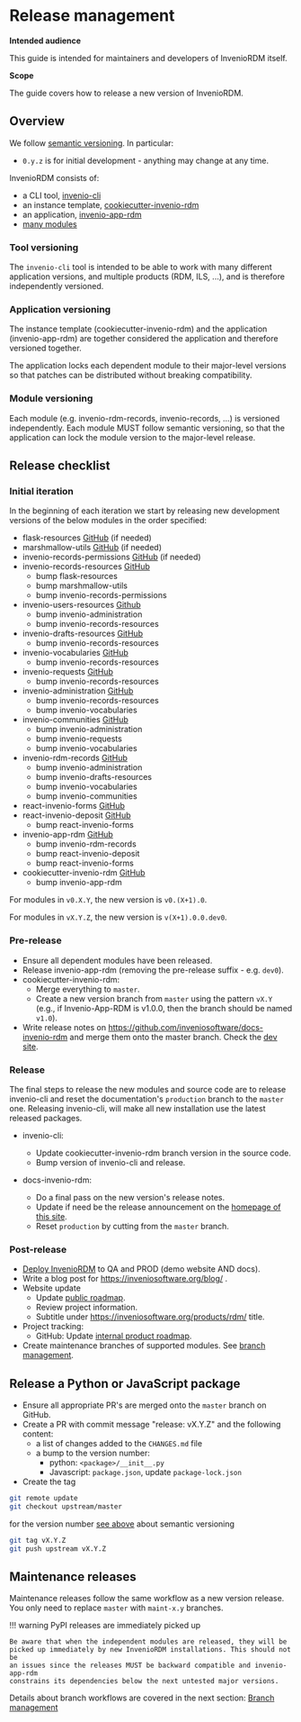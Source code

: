# Release management

**Intended audience**

This guide is intended for maintainers and developers of InvenioRDM itself.

**Scope**

The guide covers how to release a new version of InvenioRDM.

## Overview

We follow [semantic versioning](https://semver.org/). In particular:

- ``0.y.z`` is for initial development - anything may change at any time.

InvenioRDM consists of:

- a CLI tool, [invenio-cli](https://github.com/inveniosoftware/invenio-cli)
- an instance template, [cookiecutter-invenio-rdm](https://github.com/inveniosoftware/cookiecutter-invenio-rdm)
- an application, [invenio-app-rdm](https://github.com/inveniosoftware/invenio-app-rdm)
- [many modules](../modules.md)

### Tool versioning

The ``invenio-cli`` tool is intended to be able to work with many different application versions, and multiple products (RDM, ILS, ...), and is therefore independently versioned.

### Application versioning

The instance template (cookiecutter-invenio-rdm) and the application (invenio-app-rdm) are together considered the application and therefore versioned together.

The application locks each dependent module to their major-level versions so that patches can be distributed without breaking compatibility.

### Module versioning

Each module (e.g. invenio-rdm-records, invenio-records, ...) is versioned independently. Each module MUST follow semantic versioning, so that the application can lock the module version to the major-level release.

## Release checklist

### Initial iteration

In the beginning of each iteration we start by releasing new development versions of the below modules in the order specified:

- flask-resources [GitHub](https://github.com/inveniosoftware/flask-resources) (if needed)
- marshmallow-utils [GitHub](https://github.com/inveniosoftware/marshmallow-utils) (if needed)
- invenio-records-permissions [GitHub](https://github.com/inveniosoftware/invenio-records-permissions) (if needed)
- invenio-records-resources [GitHub](https://github.com/inveniosoftware/invenio-records-resources)
    - bump flask-resources
    - bump marshmallow-utils
    - bump invenio-records-permissions
- invenio-users-resources [Github](https://github.com/inveniosoftware/invenio-users-resources)
    - bump invenio-administration
    - bump invenio-records-resources
- invenio-drafts-resources [GitHub](https://github.com/inveniosoftware/invenio-drafts-resources)
    - bump invenio-records-resources
- invenio-vocabularies [GitHub](https://github.com/inveniosoftware/invenio-vocabularies)
    - bump invenio-records-resources
- invenio-requests [GitHub](https://github.com/inveniosoftware/invenio-requests)
    - bump invenio-records-resources
- invenio-administration [GitHub](https://github.com/inveniosoftware/invenio-administration)
    - bump invenio-records-resources
    - bump invenio-vocabularies
- invenio-communities [GitHub](https://github.com/inveniosoftware/invenio-communities)
    - bump invenio-administration
    - bump invenio-requests
    - bump invenio-vocabularies
- invenio-rdm-records [GitHub](https://github.com/inveniosoftware/invenio-rdm-records)
    - bump invenio-administration
    - bump invenio-drafts-resources
    - bump invenio-vocabularies
    - bump invenio-communities
- react-invenio-forms [GitHub](https://github.com/inveniosoftware/react-invenio-forms)
- react-invenio-deposit [GitHub](https://github.com/inveniosoftware/react-invenio-deposit)
    - bump react-invenio-forms
- invenio-app-rdm [GitHub](https://github.com/inveniosoftware/invenio-app-rdm)
    - bump invenio-rdm-records
    - bump react-invenio-deposit
    - bump react-invenio-forms
- cookiecutter-invenio-rdm [GitHub](https://github.com/inveniosoftware/cookiecutter-invenio-rdm)
    - bump invenio-app-rdm

For modules in ``v0.X.Y``, the new version is ``v0.(X+1).0``.

For modules in ``vX.Y.Z``, the new version is ``v(X+1).0.0.dev0``.

### Pre-release

- Ensure all dependent modules have been released.
- Release invenio-app-rdm (removing the pre-release suffix - e.g. ``dev0``).
- cookiecutter-invenio-rdm:
    - Merge everything to ``master``.
    - Create a new version branch from ``master`` using the pattern ``vX.Y`` (e.g., if Invenio-App-RDM is v1.0.0, then the branch should be named ``v1.0``).
- Write release notes on https://github.com/inveniosoftware/docs-invenio-rdm and merge them onto the master branch. Check the [dev site](https://inveniordm-dev.docs.cern.ch).

### Release

The final steps to release the new modules and source code are to release invenio-cli and reset the documentation's ``production`` branch to the `master` one. Releasing invenio-cli, will make all new installation use the latest released packages.

- invenio-cli:
    - Update cookiecutter-invenio-rdm branch version in the source code.
    - Bump version of invenio-cli and release.

- docs-invenio-rdm:
    - Do a final pass on the new version's release notes.
    - Update if need be the release announcement on the [homepage of this site](../../index.md).
    - Reset ``production`` by cutting from the ``master`` branch.

### Post-release

- [Deploy InvenioRDM](demosite.md) to QA and PROD (demo website AND docs).
- Write a blog post for https://inveniosoftware.org/blog/ .
- Website update
    - Update [public roadmap](https://inveniosoftware.org/products/rdm/roadmap/).
    - Review project information.
    - Subtitle under <https://inveniosoftware.org/products/rdm/> title.
- Project tracking:
    - GitHub: Update [internal product roadmap](https://github.com/inveniosoftware/product-rdm/milestones?direction=asc&sort=due_date&state=open).
- Create maintenance branches of supported modules. See [branch management](branch-management.md).

## Release a Python or JavaScript package

- Ensure all appropriate PR's are merged onto the ``master`` branch on GitHub.
- Create a PR with commit message "release: vX.Y.Z" and the following content:
    - a list of changes added to the ``CHANGES.md`` file
    - a bump to the version number:
        - python: ``<package>/__init__.py``
        - Javascript: ``package.json``, update ``package-lock.json``
- Create the tag
```bash
git remote update
git checkout upstream/master
```
for the version number [see above](#overview) about semantic versioning
```bash
git tag vX.Y.Z
git push upstream vX.Y.Z
```

## Maintenance releases

Maintenance releases follow the same workflow as a new version release. You
only need to replace ``master`` with ``maint-x.y`` branches.

!!! warning PyPI releases are immediately picked up

    Be aware that when the independent modules are released, they will be
    picked up immediately by new InvenioRDM installations. This should not be
    an issues since the releases MUST be backward compatible and invenio-app-rdm
    constrains its dependencies below the next untested major versions.

Details about branch workflows are covered in the next section: [Branch management](branch-management.md)
